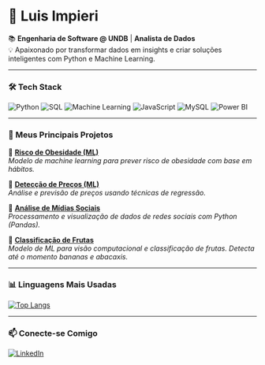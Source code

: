 # 👋 Luis Impieri  

📚 **Engenharia de Software @ UNDB** | **Analista de Dados**  
💡 Apaixonado por transformar dados em insights e criar soluções inteligentes com Python e Machine Learning.  

---

### 🛠️ Tech Stack  

![Python](https://img.shields.io/badge/Python-3776AB?style=for-the-badge&logo=python&logoColor=white)
![SQL](https://img.shields.io/badge/SQL-4479A1?style=for-the-badge&logo=postgresql&logoColor=white)
![Machine Learning](https://img.shields.io/badge/Machine%20Learning-FF6F00?style=for-the-badge&logo=tensorflow&logoColor=white)
![JavaScript](https://img.shields.io/badge/JavaScript-F7DF1E?style=for-the-badge&logo=javascript&logoColor=black)
![MySQL](https://img.shields.io/badge/MySQL-4479A1?style=for-the-badge&logo=mysql&logoColor=white)
![Power BI](https://img.shields.io/badge/Power_BI-F2C811?style=for-the-badge&logo=powerbi&logoColor=black)

---

### 🚀 Meus Principais Projetos 

🔹 **[Risco de Obesidade (ML)](https://github.com/Luis-Impieri/RiscoDeObesidade)**  
*Modelo de machine learning para prever risco de obesidade com base em hábitos.*  

🔹 **[Detecção de Preços (ML)](https://github.com/Luis-Impieri?tab=repositories)**  
*Análise e previsão de preços usando técnicas de regressão.*  

🔹 **[Análise de Mídias Sociais](https://github.com/Luis-Impieri/SocialMediaAnalise)**  
*Processamento e visualização de dados de redes sociais com Python (Pandas).*  

🔹 **[Classificação de Frutas](https://github.com/Luis-Impieri/Classifica_Frutas)**  
*Modelo de ML para visão computacional e classificação de frutas. Detecta até o momento bananas e abacaxis.*  

---

### 📊 Linguagens Mais Usadas  

[![Top Langs](https://github-readme-stats.vercel.app/api/top-langs/?username=Luis-Impieri&layout=donut)](https://github.com/anuraghazra/github-readme-stats)  

---

### 📫 Conecte-se Comigo  

[![LinkedIn](https://img.shields.io/badge/LinkedIn-0077B5?style=for-the-badge&logo=linkedin)](https://www.linkedin.com/in/luis-impieri/)  
 
